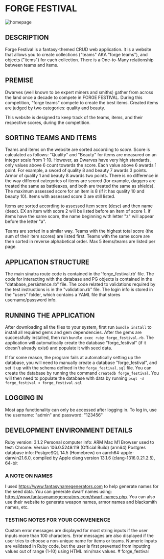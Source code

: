 # FORGE FESTIVAL #
![homepage](./forge_festival_screenshot.png)
## DESCRIPTION ##
Forge Festival is a fantasy-themed CRUD web application. It is a website that allows you to create collections ("teams" AKA "forge teams"), and objects ("items") for each collection. There is a One-to-Many relationship between teams and items. 

## PREMISE ##
Dwarves (well known to be expert miners and smiths) gather from across the land once a decade to compete in FORGE FESTIVAL. During this competition, "forge teams" compete to create the best items. Created items are judged by two categories: quality and beauty. 

This website is designed to keep track of the teams, items, and their respective scores, during the competition. 

## SORTING TEAMS AND ITEMS ##
Teams and items on the website are sorted according to *score*. Score is calculated as follows:
"Quality" and "Beauty" for items are measured on an integer scale from 1-10. However, as Dwarves have very high standards, only values above 6 count towards the score. Each value above 6 awards 1 point. For example, a sword of quality 8 and beauty 7 awards 3 points. Armor of quality 1 and beauty 8 awards two points. There is no difference in the way different categories of items are scored (for example, daggers are treated the same as battleaxes, and both are treated the same as shields). The maximum assessed score for an item is 8 (if it has quality 10 and beauty 10). Items with assessed score 0 are still listed.

Items are sorted according to assessed item score (desc) and then name (desc). EX an item with score 2 will be listed before an item of score 1. If items have the same score, the name beginning with letter "z" will appear before the letter "a".

Teams are sorted in a similar way. Teams with the highest total score (the sum of their item scores) are listed first. Teams with the same score are then sorted in reverse alphabetical order. Max 5 items/teams are listed per page. 

## APPLICATION STRUCTURE ##
The main sinatra route code is contained in the 'forge_festival.rb' file. The code for interacting with the database and PG objects is contained in the "database_persistence.rb" file. The code related to validations required by the test instructions is in the "validation.rb" file. The login info is stored in the "users" folder, which contains a YAML file that stores username/password info. 

## RUNNING THE APPLICATION ##
After downloading all the files to your system, first run `bundle install` to install all required gems and gem dependencies. After the gems are successfully installed, then run `bundle exec ruby forge_festival.rb`. The application will automatically create the database "forge_festival" (if it doesn't already exist) and populate it with seed data. 

If for some reason, the program fails at automatically setting up the database, you will need to manually create a database "forge_festival", and set it up with the schema defined in the `forge_festival.sql` file. You can create the database by running the command `createdb forge_festival`. You will then need to populate the database with data by running `psql -d forge_festival < forge_festival.sql`

## LOGGING IN ##
Most app functionality can only be accessed after logging in. To log in, use the username: "admin" and password: "123456"

## DEVELOPMENT ENVIRONMENT DETAILS ##
Ruby version: 3.1.2
Personal computer info: ARM Mac M1
Browser used to test: Chrome: Version 106.0.5249.119 (Official Build) (arm64)
Postgres database info: PostgreSQL 14.5 (Homebrew) on aarch64-apple-darwin21.6.0, compiled by Apple clang version 13.1.6 (clang-1316.0.21.2.5), 64-bit

### A NOTE ON NAMES ###
I used https://www.fantasynamegenerators.com to help generate names for the seed data. You can generate dwarf names using: https://www.fantasynamegenerators.com/dwarf-names.php. You can also use their website to generate weapon names, armor names and blacksmith names, etc. 

### TESTING NOTES FOR YOUR CONVENIENCE ###
Custom error messages are displayed for most string inputs if the user inputs more than 100 characters. Error messages are also displayed if the user tries to choose a non-unique name for items or teams.
Numeric inputs are validated in Ruby code, but the user is first prevented from inputting values out of range (1-10) using HTML min/max values. # forge_festival
